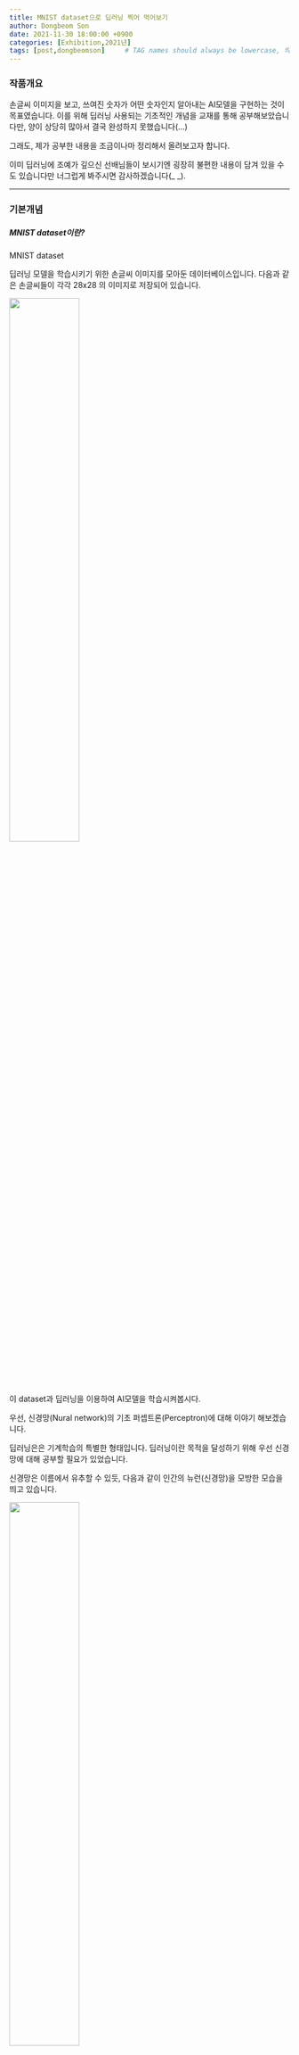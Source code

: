 ```yaml
---
title: MNIST dataset으로 딥러닝 찍어 먹어보기
author: Dongbeom Son
date: 2021-11-30 18:00:00 +0900
categories: [Exhibition,2021년]
tags: [post,dongbeomson]     # TAG names should always be lowercase, 띄어쓰기도 금지
---
```




### 작품개요

손글씨 이미지을 보고, 쓰여진 숫자가 어떤 숫자인지 알아내는 AI모델을 구현하는 것이 목표였습니다. 이를 위해 딥러닝 사용되는 기초적인 개념을 교재를 통해 공부해보았습니다만, 양이 상당히 많아서 결국 완성하지 못했습니다(…)

그래도, 제가 공부한 내용을 조금이나마 정리해서 올려보고자 합니다.

이미 딥러닝에 조예가 깊으신 선배님들이 보시기엔 굉장히 불편한 내용이 담겨 있을 수도 있습니다만 너그럽게 봐주시면 감사하겠습니다(_ _).



---

### 기본개념

##### MNIST dataset이란?

MNIST dataset

딥러닝 모델을 학습시키기 위한 손글씨 이미지를 모아둔 데이터베이스입니다. 다음과 같은 손글씨들이 각각 28x28 의 이미지로 저장되어 있습니다.

<img src="/assets/img/post/2021-11-30-dipingdeeplearning/mnist.png" width="50%">

 

이 dataset과 딥러닝을 이용하여 AI모델을 학습시켜봅시다.

 

우선, 신경망(Nural network)의 기초 퍼셉트론(Perceptron)에 대해 이야기 해보겠습니다.

딥러닝은은 기계학습의 특별한 형태입니다. 딥러닝이란 목적을 달성하기 위해 우선 신경망에 대해 공부할 필요가 있었습니다. 

신경망은 이름에서 유추할 수 있듯, 다음과 같이 인간의 뉴런(신경망)을 모방한 모습을 띄고 있습니다. 



<img src="/assets/img/post/2021-11-30-dipingdeeplearning/nn.png" width="50%">

 

뭔가 복잡해 보이는 이것을 좀 더 간단한 형태로 살펴보면



<img src="/assets/img/post/2021-11-30-dipingdeeplearning/perceptron.png" width="40%">

 

위 그림과 같습니다

 

위와 같은 구조를 퍼셉트론이라고 칭합니다. 퍼셉트론은 각각의 입력과 bias(편향), weight(가중치)를 이용하여 출력을 표현할 수 있습니다. 이를 통해 다양한 연산을 구현할 수 있습니다.

 

입력 x1, x2, x3, 편향 b와 가중치 w1, w2, w3로 이루어진 출력 y는 다음과 같이 표현할 수 있을 것입니다.

<img src="/assets/img/post/2021-11-30-dipingdeeplearning/weight.png" width="40%">

여기에 활성화 함수라는 개념을 더하여, 출력 값에 더욱 의의를 부여할 수 있게 됩니다.

대표적으로 사용되는 활성화 함수의 예는 sigmoid가 있습니다. sigmoid는 다음과 같습니다

 

<img src="/assets/img/post/2021-11-30-dipingdeeplearning/sigmoid.png" width="20%">

 

sigmoid 외에도 ReLu, softmax 등 다양한 활성화 함수가 사용됩니다.

즉, 신경망은 이런 식으로 가중치와 활성화 함수를 거친 값이 각 계층으로 전파되며, 최종적으로 출력층에 출력되는 값을 해석함으로써, 우리가 원하는 답을 얻는 구조라고 거칠게 요약할 수 있겠습니다.

 

출력층에 출력되는 값이 답과 얼마나 가까운지 알기 위해서 우리는 손실함수를 사용합니다. 손실 함수의 한 종류로, 오차제곱합이 있습니다. 

<img src="/assets/img/post/2021-11-30-dipingdeeplearning/sse.png" width="20%">

여기서 출력이 y이고, t가 정답이라고 했을 때, 위와 같은 함수를 정의함으로써 우리는 y가 t와 얼마나 차이가 나는지 (오차가 있는지) 알 수 있습니다. 예를 들자면, y1, y2, y3가 각각 입력으로 주어진 손글씨가 1, 2, 3일 확률을 나타내고, 입력으로 주어진 손글씨가 2일 때, t = [0, 1, 0]일 것입니다. 이 때 y = [0.1 , 0.8, 0.1]이라고 추정했을 경우가, y = [0.4, 0.2, 0.4]라고 추정 했을 경우보다 손실 함수 값이 작을 것입니다.

 

우리는 이 손실함수를 최소화하는 가중치 값들을 알아내야 합니다. 이를 위해 미분을 사용합니다

다음과 같이 가중치 값에 대해 손실함수를 미분하면, 가중치를 늘려야 할지, 줄여야 할지 알 수 있습니다. 이를 경사하강법 (gradient desent)라고 합니다. 물론 이 방법을 통해 추론한 가중치 값이 손실함수를 최소화하였는지, 단순히 극솟값을 구한 것인지는 알기 어렵습니다.

(이 문제의 해결 방법은 아직 공부하지 않아 잘 모르겠습니다. 더 공부해오겠습니다..ㅎ)







미분의 정의에 따라 가중치 값을 아주 작게 조정하여 (저는 대략 10^-4 정도의 값을 사용 했었습니다) 미분을 구현할 수도 있습니다. 다만 이러면 시간이 굉장히 오래 걸립니다. 다른 방법이 필요합니다. 이 때 오차역전파(back propagation)법을 사용할 수 있습니다.



<img src="/assets/img/post/2021-11-30-dipingdeeplearning/backprop.PNG" width="20%">

 

위 그림과 같이 어떤 계층을 지나갈 때, 가중치에 의한 미분 계수는 가중치를 변경하며 수치적으로 찾지 않고, chain rule을 이용하여 계층에 해당하는 도함수를 역전파함으로써 구할 수 있습니다.

 

이렇게 구한 미분계수에 학습률을 반영하여 가중치를 갱신할 수 있습니다. 이 과정이 경사하강법을 이용한 학습 방법입니다.



<img src="/assets/img/post/2021-11-30-dipingdeeplearning/gd.png" width="20%">

 w : 가중치 , l : 학습률 , dL/dw 가중치에 대한 loss function의 변화율

 

학습률은 hyperparameter 중 하나로, 우리가 직접 지정해주는 parameter중 하나입니다. 학습률이 너무 낮거나 크면, 학습이 제대로 이루어지지 않을 수 있습니다.



---

### 구현 

위 내용과 교재를 토대로 python code를 작성해보았습니다.

가중치가 행렬로 구현되어 있으므로, numpy를 이용해 연산하였습니다.

 

입력층과 은닉층 (2개의 층), 출력층으로 구성된 신경망입니다

```
import sys, os
sys.path.append(os.pardir)
from common import *
from grad import *
from collections import OrderedDict
from layers import *


class TwoLayerNet:
    def __init__(self, input_size, hidden_size,
                 output_size, weight_init_std=0.01):
        self.params = {}
        self.params['W1'] = weight_init_std * \
            np.random.randn(input_size, hidden_size)
        self.params['b1'] = np.zeros(hidden_size)
        self.params['W2'] = weight_init_std * \
            np.random.randn(hidden_size, output_size)
        self.params['b2'] = np.zeros(output_size)

        # hierarchy
        self.layers = OrderedDict()
        self.layers['Affine1'] = \
            Affine(self.params['W1'], self.params['b1'])
        self.layers['Relu1'] = Relu()
        self.layers['Affine2'] = \
            Affine(self.params['W2'], self.params['b2'])

        self.lastLayer = SoftmaxWithLoss()


    def predict(self, x):
        for layer in self.layers.values():
            x = layer.forward(x)

        return x

    def loss(self, x, t):
        y = self.predict(x)

        return self.lastLayer.forward(y, t)

    def accuracy(self, x, t):
        y = self.predict(x)
        y = np.argmax(y, axis=1)
        t = np.argmax(t, axis=1)

        accuracy = np.sum(y == t) / float(x.shape[0])
        return accuracy

    def gradient(self, x, t):
        # forwardpropagation
        self.loss(x, t)

        # backpropagation
        dout = 1
        dout = self.lastLayer.backward(dout)

        layers = list(self.layers.values())
        layers.reverse()
        for layer in layers:
            dout = layer.backward(dout)

        # save result
        grads = {}
        grads['W1'] = self.layers['Affine1'].dW
        grads['b1'] = self.layers['Affine1'].db
        grads['W2'] = self.layers['Affine2'].dW
        grads['b2'] = self.layers['Affine2'].db

        return grads
```





신경망에 사용된 계층의 구현입니다

```
import numpy as np
from common import *

class Affine:
    def __init__(self, W, b):
        self.W = W
        self.b = b
        self.x = None
        self.dW = None
        self.db = None

    def forward(self, x):
        self.x = x
        out = np.dot(x, self.W) + self.b

        return out

    def backward(self, dout):
        dx = np.dot(dout, self.W.T)
        self.dW = np.dot(self.x.T, dout)
        self.db = np.sum(dout, axis=0)

        return dx

class SoftmaxWithLoss:
    def __init__(self):
        self.loss = None
        self.y = None
        self.t = None

    def forward(self, x, t):
        self.t = t
        self.y = softmax(x)
        self.loss = cross_entropy_error(self.y, self.t)

        return self.loss

    def backward(self, dout=1):
        batch_size = self.t.shape[0]
        dx = (self.y - self.t) / batch_size

        return dx


class Relu():
    def __init(self):
        self.mask = None

    def forward(self, x):
        self.mask = (x <= 0)
        out = x.copy()
        out[self.mask] = 0

        return out

    def backward(self, dout):
        dout[self.mask] = 0
        dx = dout

        return dx
```





활성화 함수의 구현입니다

```
import numpy as np


def identity_function(x):
    return x


def step_function(x):
    return np.array(x > 0, dtype=np.int)


def sigmoid(x):
    return 1 / (1 + np.exp(-x))


def sigmoid_grad(x):
    return (1.0 - sigmoid(x)) * sigmoid(x)


def relu(x):
    return np.maximum(0, x)


def relu_grad(x):
    grad = np.zeros(x)
    grad[x >= 0] = 1
    return grad


def softmax(x):
    if x.ndim == 2:
        x = x.T
        x = x - np.max(x, axis=0)
        y = np.exp(x) / np.sum(np.exp(x), axis=0)
        return y.T

    x = x - np.max(x)  # 오버플로 대책
    return np.exp(x) / np.sum(np.exp(x))


def mean_squared_error(y, t):
    return 0.5 * np.sum((y - t) ** 2)


def cross_entropy_error(y, t):
    if y.ndim == 1:
        t = t.reshape(1, t.size)
        y = y.reshape(1, y.size)

    # 훈련 데이터가 원-핫 벡터라면 정답 레이블의 인덱스로 반환
    if t.size == y.size:
        t = t.argmax(axis=1)

    batch_size = y.shape[0]
    return -np.sum(np.log(y[np.arange(batch_size), t] + 1e-7)) / batch_size


def softmax_loss(X, t):
    y = softmax(X)
    return cross_entropy_error(y, t)
```



---

### 학습 결과

위에서 구현한 신경망을 바탕으로, data를 학습하는 code입니다.

10000개의 data에서 minibatch의 크기를 100으로 설정하였습니다.

```
import numpy as np
import matplotlib.pylab as plt
from dataset.mnist import load_mnist
from twoLayer import TwoLayerNet

(x_train, t_train), (x_test, t_test) = \
    load_mnist(normalize=True, one_hot_label=True)

network = TwoLayerNet(input_size=784, hidden_size=50, output_size=10)

# hyper_parameter
train_size = 10000
batch_size = 100
learning_rate = 0.5
iters_num = 10000

# estimate_parameter
train_loss_list = np.array([])
train_acc_list = []
test_acc_list = []

# iteration per 1epoch
iter_per_epoch = max(train_size / batch_size, 1)
print(iter_per_epoch)
print(train_size)
print(batch_size)
print(str(iter_per_epoch) + " : iter")


for i in range(iters_num):
    print(str(i)+" step")
    # make mini-batch
    batch_mask = np.random.choice(train_size, batch_size)
    x_batch = x_train[batch_mask]
    t_batch = t_train[batch_mask]

    # calculate gradient
    # grad = network.numerical_gradient(x_batch, t_batch)
    grad = network.gradient(x_batch, t_batch)

    # renew parameter
    for key in ('W1', 'b1', 'W2', 'b2'):
        network.params[key] -= learning_rate * grad[key]

    # record results
    loss = network.loss(x_batch, t_batch)
    train_loss_list = np.append(train_loss_list,loss)
    #print(train_loss_list[i])

    # accuracy for 1 epoch
    if i % iter_per_epoch == 0:
        train_acc = network.accuracy(x_train, t_train)
        test_acc = network.accuracy(x_test, t_test)
        train_acc_list.append(train_acc)
        test_acc_list.append(test_acc)

x = np.arange(0,iters_num,step=100)
x2 = np.arange(0,iters_num,step=iter_per_epoch)

axis1 = plt.gca()
axis1.set_xlabel('iteration')
axis2 = axis1.twinx()
axis1.plot(x, train_loss_list[x], label='los', color='blue')
axis1.set_ylabel('y1: loss')
axis2.plot(x2, train_acc_list, label='train_acc', color='orange')
axis2.plot(x2, test_acc_list, label='test_acc', color='green', linestyle='--')
axis2.set_ylabel('y2: accuracy')

axis1.legend(loc='lower left')
axis2.legend(loc='lower right')

plt.show()
```



1 epoch 당 학습에 사용된 train_data와 테스트에 사용된 test_data에 대해 모델의 정확도를 그래프로 나타내니 다음과 같은 결과를 얻을 수 있었습니다.

<img src="/assets/img/post/2021-11-30-dipingdeeplearning/lr_05.png" width="60%">

learning rate = 0.5



학습이 진행됨에 따라 loss가 줄어들고, train_data와 test_data에 대해 정확도가 함께 상승하는 것을 확인할 수 있었습니다. 학습에 사용된 train_data뿐만 아니라, 처음 보는 data인 test_data에 대해서도 모델이 유효한 것을 알 수 있습니다.



학습률에 따른 학습 효과를 확인해보기 위해 여러 학습률로도 학습을 진행해보았습니다. 



<img src="/assets/img/post/2021-11-30-dipingdeeplearning/lr_12.png" width="60%">

learning rate = 1.2

<img src="/assets/img/post/2021-11-30-dipingdeeplearning/lr_15.png" width="60%">

learning rate = 1.5



학습률에 따라 학습이 잘 이루어지지 않을 수도 있음을 알 수 있습니다.



---

### 마치며

내용이 많이 부실한게 느껴져서 더 준비할 수 있었으면 하는 아쉬움이 있습니다

다음엔 좀 더 고여서 오도록 하겠습니다

